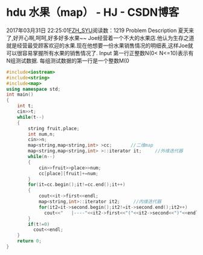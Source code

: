 # hdu  水果（map） - HJ - CSDN博客
2017年03月31日 22:25:01[FZH_SYU](https://me.csdn.net/feizaoSYUACM)阅读数：1219
Problem Description 
夏天来了,好开心啊,呵呵,好多好多水果~~ 
Joe经营着一个不大的水果店.他认为生存之道就是经营最受顾客欢迎的水果.现在他想要一份水果销售情况的明细表,这样Joe就可以很容易掌握所有水果的销售情况了.
Input 
第一行正整数N(0< N<=10)表示有N组测试数据. 
每组测试数据的第一行是一个整数M(0
```cpp
#include<iostream>
#include<string>
#include<map>
using namespace std;
int main()
{
    int t;
    cin>>t;
    while(t--)
    {
        string fruit,place;
        int num,n;
        cin>>n;
        map<string,map<string,int> >cc;       //二维map 
        map<string,map<string,int> >::iterator it;     //外维迭代器 
        while(n--)
        {
            cin>>fruit>>place>>num;
            cc[place][fruit]+=num;
        }
        for(it=cc.begin();it!=cc.end();it++)
        {
            cout<<it->first<<endl; 
            map<string,int>::iterator it2;     //内维迭代器 
            for(it2=it->second.begin();it2!=it->second.end();it2++)
              cout<<"   |----"<<it2->first<<"("<<it2->second<<")"<<endl;
        }
        if(t!=0)
          cout<<endl;
    }
    return 0;
}
```
